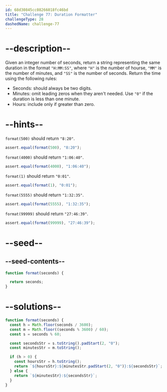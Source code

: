```yaml
---
id: 68d30845cc08266018fc46bd
title: "Challenge 77: Duration Formatter"
challengeType: 28
dashedName: challenge-77
---
```


# --description--

Given an integer number of seconds, return a string representing the same duration in the format `"H:MM:SS"`, where `"H"` is the number of hourse, `"MM"` is the number of minutes, and `"SS"` is the number of seconds. Return the time using the following rules:

- Seconds: should always be two digits.
- Minutes: omit leading zeros when they aren't needed. Use `"0"` if the duration is less than one minute.
- Hours: include only if greater than zero.

# --hints--

`format(500)` should return `"8:20"`.

```js
assert.equal(format(500), "8:20");
```

`format(4000)` should return `"1:06:40"`.

```js
assert.equal(format(4000), "1:06:40");
```

`format(1)` should return `"0:01"`.

```js
assert.equal(format(1), "0:01");
```

`format(5555)` should return `"1:32:35"`.

```js
assert.equal(format(5555), "1:32:35");
```

`format(99999)` should return `"27:46:39"`.

```js
assert.equal(format(99999), "27:46:39");
```

# --seed--

## --seed-contents--

```js
function format(seconds) {

  return seconds;
}
```

# --solutions--

```js
function format(seconds) {
  const h = Math.floor(seconds / 3600);
  const m = Math.floor((seconds % 3600) / 60);
  const s = seconds % 60;

  const secondsStr = s.toString().padStart(2, "0");
  const minutesStr = m.toString();

  if (h > 0) {
    const hoursStr = h.toString();
    return `${hoursStr}:${minutesStr.padStart(2, "0")}:${secondsStr}`;
  } else {
    return `${minutesStr}:${secondsStr}`;
  }
}
```
